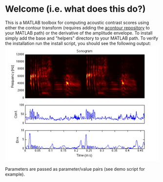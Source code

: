 # Welcome (i.e. what does this do?)

This is a MATLAB toolbox for computing acoustic contrast scores using either the contour transform (requires adding the [acontour repository](https://github.com/jmarkow/acontour) to your MATLAB path) or the derivative of the amplitude envelope.  To install simply add the base and "helpers" directory to your MATLAB path.  To verify the installation run the install script, you should see the following output: ![Demo output](/acontrast_demo.png?raw=true "Demo output") 

Parameters are passed as parameter/value pairs (see demo script for example).













